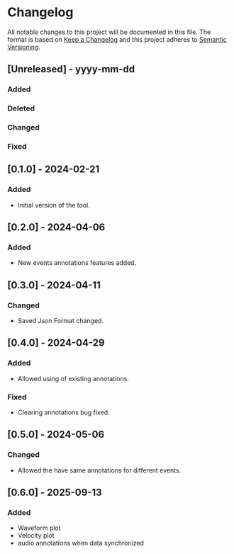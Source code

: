 # Changelog

All notable changes to this project will be documented in this file. The format is based on [Keep a Changelog](http://keepachangelog.com/en/1.0.0/)
and this project adheres to [Semantic Versioning](http://semver.org/spec/v2.0.0.html).


## [Unreleased] - yyyy-mm-dd
### Added
### Deleted
### Changed
### Fixed

## [0.1.0] - 2024-02-21
### Added
- Initial version of the tool.

## [0.2.0] - 2024-04-06
### Added
- New events annotations features added.

## [0.3.0] - 2024-04-11
### Changed
- Saved Json Format changed.

## [0.4.0] - 2024-04-29
### Added
- Allowed using of existing annotations.
### Fixed
- Clearing annotations bug fixed.

## [0.5.0] - 2024-05-06
### Changed
- Allowed the have same annotations for different events.

## [0.6.0] - 2025-09-13
### Added
- Waveform plot
- Velocity plot
- audio annotations when data synchronized